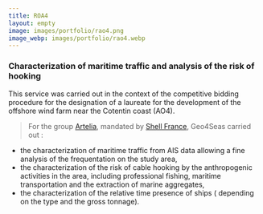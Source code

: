 ```yaml
---
title: ROA4
layout: empty
image: images/portfolio/rao4.png
image_webp: images/portfolio/rao4.webp
---
```


### Characterization of maritime traffic and analysis of the risk of hooking

This service was carried out in the context of the competitive bidding procedure for the designation of a laureate for the development of the offshore wind farm near the Cotentin coast (AO4).

> For the group [Artelia](https://www.arteliagroup.com/fr), mandated by [Shell France](https://www.shell.fr/), Geo4Seas carried out :  
- the characterization of maritime traffic from AIS data allowing a fine analysis of the frequentation on the study area,    
- the characterization of the risk of cable hooking by the anthropogenic activities in the area, including professional fishing, maritime transportation and the extraction of marine aggregates,  
- the characterization of the relative time presence of ships ( depending on the type and the gross tonnage).